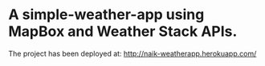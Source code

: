 # A simple-weather-app using MapBox and Weather Stack APIs.

The project has been deployed at: http://naik-weatherapp.herokuapp.com/
